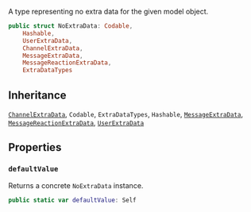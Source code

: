 
A type representing no extra data for the given model object.

``` swift
public struct NoExtraData: Codable,
    Hashable,
    UserExtraData,
    ChannelExtraData,
    MessageExtraData,
    MessageReactionExtraData,
    ExtraDataTypes 
```

## Inheritance

[`ChannelExtraData`](/ChannelExtraData), `Codable`, `ExtraDataTypes`, `Hashable`, [`MessageExtraData`](/MessageExtraData), [`MessageReactionExtraData`](/MessageReactionExtraData), [`UserExtraData`](/UserExtraData)

## Properties

### `defaultValue`

Returns a concrete `NoExtraData` instance.

``` swift
public static var defaultValue: Self 
```
